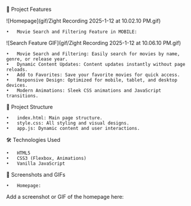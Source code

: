 🚀 Project Features

![Homepage](gif/Zight Recording 2025-1-12 at 10.02.10 PM.gif)

    •	Movie Search and Filtering Feature in MOBILE:

![Search Feature GIF](gif/Zight Recording 2025-1-12 at 10.06.10 PM.gif)

    •	Movie Search and Filtering: Easily search for movies by name, genre, or release year.
    •	Dynamic Content Updates: Content updates instantly without page reloads.
    •	Add to Favorites: Save your favorite movies for quick access.
    •	Responsive Design: Optimized for mobile, tablet, and desktop devices.
    •	Modern Animations: Sleek CSS animations and JavaScript transitions.

📂 Project Structure

    •	index.html: Main page structure.
    •	style.css: All styling and visual designs.
    •	app.js: Dynamic content and user interactions.

🛠️ Technologies Used

    •	HTML5
    •	CSS3 (Flexbox, Animations)
    •	Vanilla JavaScript

🎥 Screenshots and GIFs

    •	Homepage:

Add a screenshot or GIF of the homepage here:
